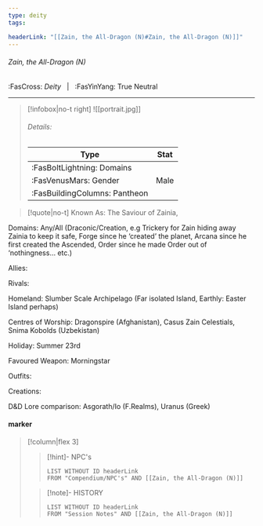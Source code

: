 ```yaml
---
type: deity
tags:

headerLink: "[[Zain, the All-Dragon (N)#Zain, the All-Dragon (N)]]"
---
```


###### Zain, the All-Dragon (N)
<span class="sub2">:FasCross: *Deity* &nbsp; | &nbsp; :FasYinYang: True Neutral</span>
___

> [!infobox|no-t right]
> ![[portrait.jpg]]
> ###### Details:
> | Type | Stat |
> | ---- | ---- |
> | :FasBoltLightning: Domains |  |
> | :FasVenusMars: Gender | Male |
> | :FasBuildingColumns: Pantheon |  |

> [!quote|no-t]
>Known As: The Saviour of Zainia, 

Domains: Any/All (Draconic/Creation, e.g Trickery for Zain hiding away Zainia to keep it safe, Forge since he ‘created’ the planet, Arcana since he first created the Ascended, Order since he made Order out of ‘nothingness… etc.) 

Allies: 

Rivals: 

Homeland: Slumber Scale Archipelago (Far isolated Island, Earthly: Easter Island perhaps)

Centres of Worship: Dragonspire (Afghanistan), Casus Zain Celestials, Snima Kobolds (Uzbekistan)

Holiday: Summer 23rd

Favoured Weapon: Morningstar

Outfits: 

Creations: 

D&D Lore comparison: Asgorath/Io (F.Realms), Uranus (Greek)

#### marker
> [!column|flex 3]
>> [!hint]-  NPC's
>>```dataview
>>LIST WITHOUT ID headerLink
>>FROM "Compendium/NPC's" AND [[Zain, the All-Dragon (N)]] 
>
>>[!note]- HISTORY
>>```dataview
>>LIST WITHOUT ID headerLink
>>FROM "Session Notes" AND [[Zain, the All-Dragon (N)]]